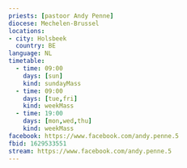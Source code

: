 ```yaml
---
priests: [pastoor Andy Penne]
diocese: Mechelen-Brussel
locations:
- city: Holsbeek
  country: BE
language: NL
timetable:
  - time: 09:00
    days: [sun]
    kind: sundayMass
  - time: 09:00
    days: [tue,fri]
    kind: weekMass
  - time: 19:00
    days: [mon,wed,thu]
    kind: weekMass
facebook: https://www.facebook.com/andy.penne.5
fbid: 1629533551
stream: https://www.facebook.com/andy.penne.5
---
```

